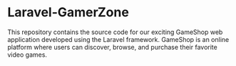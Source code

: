 # Laravel-GamerZone
This repository contains the source code for our exciting GameShop web application developed using the Laravel framework. GameShop is an online platform where users can discover, browse, and purchase their favorite video games.

